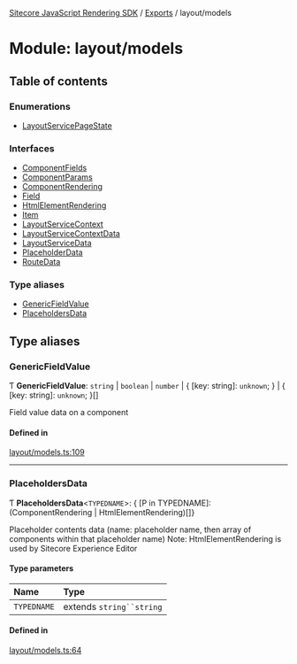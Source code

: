 [Sitecore JavaScript Rendering SDK](../README.md) / [Exports](../modules.md) / layout/models

# Module: layout/models

## Table of contents

### Enumerations

- [LayoutServicePageState](../enums/layout_models.LayoutServicePageState.md)

### Interfaces

- [ComponentFields](../interfaces/layout_models.ComponentFields.md)
- [ComponentParams](../interfaces/layout_models.ComponentParams.md)
- [ComponentRendering](../interfaces/layout_models.ComponentRendering.md)
- [Field](../interfaces/layout_models.Field.md)
- [HtmlElementRendering](../interfaces/layout_models.HtmlElementRendering.md)
- [Item](../interfaces/layout_models.Item.md)
- [LayoutServiceContext](../interfaces/layout_models.LayoutServiceContext.md)
- [LayoutServiceContextData](../interfaces/layout_models.LayoutServiceContextData.md)
- [LayoutServiceData](../interfaces/layout_models.LayoutServiceData.md)
- [PlaceholderData](../interfaces/layout_models.PlaceholderData.md)
- [RouteData](../interfaces/layout_models.RouteData.md)

### Type aliases

- [GenericFieldValue](layout_models.md#genericfieldvalue)
- [PlaceholdersData](layout_models.md#placeholdersdata)

## Type aliases

### GenericFieldValue

Ƭ **GenericFieldValue**: `string` \| `boolean` \| `number` \| { [key: string]: `unknown`;  } \| { [key: string]: `unknown`;  }[]

Field value data on a component

#### Defined in

[layout/models.ts:109](https://github.com/Sitecore/jss/blob/bd756fd2/packages/sitecore-jss/src/layout/models.ts#L109)

___

### PlaceholdersData

Ƭ **PlaceholdersData**<`TYPEDNAME`\>: { [P in TYPEDNAME]: (ComponentRendering \| HtmlElementRendering)[]}

Placeholder contents data (name: placeholder name, then array of components within that placeholder name)
Note: HtmlElementRendering is used by Sitecore Experience Editor

#### Type parameters

| Name | Type |
| :------ | :------ |
| `TYPEDNAME` | extends `string``string` |

#### Defined in

[layout/models.ts:64](https://github.com/Sitecore/jss/blob/bd756fd2/packages/sitecore-jss/src/layout/models.ts#L64)
